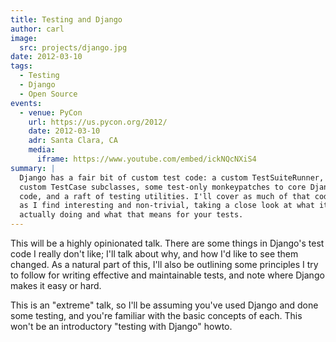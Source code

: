 ```yaml
---
title: Testing and Django
author: carl
image:
  src: projects/django.jpg
date: 2012-03-10
tags:
  - Testing
  - Django
  - Open Source
events:
  - venue: PyCon
    url: https://us.pycon.org/2012/
    date: 2012-03-10
    adr: Santa Clara, CA
    media:
      iframe: https://www.youtube.com/embed/ickNQcNXiS4
summary: |
  Django has a fair bit of custom test code: a custom TestSuiteRunner,
  custom TestCase subclasses, some test-only monkeypatches to core Django
  code, and a raft of testing utilities. I'll cover as much of that code
  as I find interesting and non-trivial, taking a close look at what it's
  actually doing and what that means for your tests.
---
```


This will be a highly opinionated talk. There are some things in
Django's test code I really don't like; I'll talk about why, and how I'd
like to see them changed. As a natural part of this, I'll also be
outlining some principles I try to follow for writing effective and
maintainable tests, and note where Django makes it easy or hard.

This is an "extreme" talk, so I'll be assuming you've used Django and
done some testing, and you're familiar with the basic concepts of each.
This won't be an introductory "testing with Django" howto.

